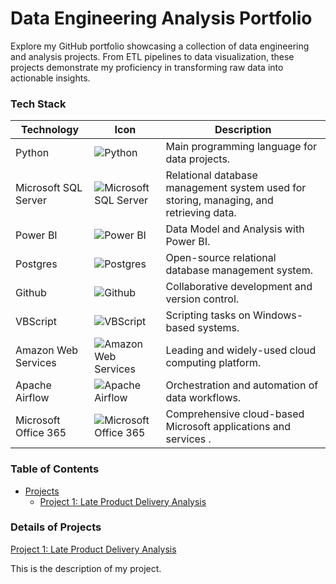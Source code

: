 # Data Engineering Analysis Portfolio
Explore my GitHub portfolio showcasing a collection of data engineering and analysis projects. From ETL pipelines to data visualization, these projects demonstrate my proficiency in transforming raw data into actionable insights.

### Tech Stack
 
| Technology | Icon | Description |
|------------|------|-------------|
| Python     | ![Python](https://img.shields.io/badge/Programming-Python-blue?logo=python&logoColor=white&style=flat-square) | Main programming language for data projects. |
| Microsoft SQL Server| ![Microsoft SQL Server](https://img.shields.io/badge/Database-Microsoft_SQL_Server-darkblue?logo=microsoft-sql-server&logoColor=white&style=plastic) | Relational database management system used for storing, managing, and retrieving data. |
| Power BI   | ![Power BI](https://img.shields.io/badge/Analytics-Power_BI-yellow?logo=powerbi&logoColor=white&style=flat-square) | Data Model and Analysis with Power BI. |
| Postgres   | ![Postgres](https://img.shields.io/badge/Database-PostgreSQL-blue?logo=postgresql&logoColor=white&style=flat-square) | Open-source relational database management system. |
| Github     | ![Github](https://img.shields.io/badge/Platform-GitHub-black?logo=github&style=flat-square) | Collaborative development and version control. |
| VBScript| ![VBScript](https://img.shields.io/badge/Scripting-Visual_Basic-blue?logo=visual-studio&logoColor=white&style=flat-square) | Scripting tasks on Windows-based systems. |
| Amazon Web Services| ![Amazon Web Services](https://img.shields.io/badge/Cloud-Amazon_Web_Services-orange?logo=amazon-aws&logoColor=white&style=flat-square) | Leading and widely-used cloud computing platform. |
| Apache Airflow| ![Apache Airflow](https://img.shields.io/badge/Workflow-Apache_Airflow-blue?logo=apache-airflow&logoColor=white&style=flat-square) | Orchestration and automation of data workflows.  |
| Microsoft Office 365  | ![Microsoft Office 365](https://img.shields.io/badge/Product-Office_365-blue?logo=microsoft-office-365&logoColor=white&style=flat-square) | Comprehensive cloud-based Microsoft applications and services .  |





### Table of Contents
 
- [Projects](#projects)
  - [Project 1: Late Product Delivery Analysis](https://github.com/CarolMmai/Late-Product-Deliveries-Analysis)


### Details of Projects
[Project 1: Late Product Delivery Analysis](https://github.com/CarolMmai/Late-Product-Deliveries-Analysis)

This is the description of my project.


